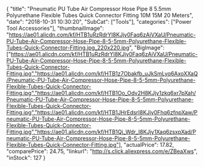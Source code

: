{
	"title": "Pneumatic PU Tube Air Compressor Hose Pipe  8 5.5mm Polyurethane Flexible Tubes Quick Connector Fitting 10M 15M 20 Meters",
	"date": "2018-10-31 10:30:20",
	"SubCat": ["Tools"],
	"categories": ["Power Tool Accessories"],
	"thumbnailImage": "https://ae01.alicdn.com/kf/HTB1uRzRdrYI8KJjy0Faq6zAiVXaU/Pneumatic-PU-Tube-Air-Compressor-Hose-Pipe-8-5-5mm-Polyurethane-Flexible-Tubes-Quick-Connector-Fitting.jpg_220x220.jpg",
	"BigImage": ["https://ae01.alicdn.com/kf/HTB1uRzRdrYI8KJjy0Faq6zAiVXaU/Pneumatic-PU-Tube-Air-Compressor-Hose-Pipe-8-5-5mm-Polyurethane-Flexible-Tubes-Quick-Connector-Fitting.jpg","https://ae01.alicdn.com/kf/HTB1z7Obakfb_uJkSmLyq6AxoXXaQ/Pneumatic-PU-Tube-Air-Compressor-Hose-Pipe-8-5-5mm-Polyurethane-Flexible-Tubes-Quick-Connector-Fitting.jpg","https://ae01.alicdn.com/kf/HTB1Oo_Odv2H8KJjy1zkq6xr7pXah/Pneumatic-PU-Tube-Air-Compressor-Hose-Pipe-8-5-5mm-Polyurethane-Flexible-Tubes-Quick-Connector-Fitting.jpg","https://ae01.alicdn.com/kf/HTB1JHrEdsrI8KJjy0Fhq6zfnpXaw/Pneumatic-PU-Tube-Air-Compressor-Hose-Pipe-8-5-5mm-Polyurethane-Flexible-Tubes-Quick-Connector-Fitting.jpg","https://ae01.alicdn.com/kf/HTB1Qj_Wdr_I8KJjy1Xaq6zsxpXad/Pneumatic-PU-Tube-Air-Compressor-Hose-Pipe-8-5-5mm-Polyurethane-Flexible-Tubes-Quick-Connector-Fitting.jpg"],
	"actualPrice": 17.82,
	"comparePrice": 24.75,
	"linkurl": "http://s.click.aliexpress.com/e/ZBeaXws",
	"inStock": 127
}
